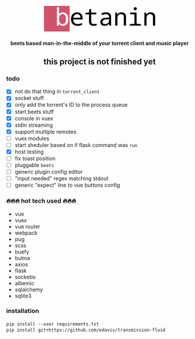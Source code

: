 <p align="center">
  <img width="300" src="https://github.com/sentriz/betanin/blob/master/betanin/client/src/assets/logo.png?raw=true">
</p>
<h4 align="center">beets based man-in-the-middle of your torrent client and music player</h4>
<h2 align="center">this project is not finished yet</h2>

### todo
  - [x] not do that thing in `torrent_client`
  - [x] socket stuff
  - [x] only add the torrent's ID to the process queue
  - [x] start beets stuff
  - [x] console in vuex
  - [x] stdin streaming
  - [x] support multiple remotes
  - [ ] vuex modules
  - [ ] start sheduler based on if flask command was `run`
  - [x] host testing
  - [ ] fix toast position
  - [ ] pluggable `beets`
  - [ ] generic plugin config editor
  - [ ] "input needed" regex matching stdout
  - [ ] generic "expect" line to vue buttons config
  
### 🔥🔥🔥 hot tech used 🔥🔥🔥
  - vue
  - vuex
  - vue router
  - webpack
  - pug
  - scss
  - buefy
  - bulma
  - axios
  - flask
  - socketio
  - albemic
  - sqlalchemy
  - sqlite3

### installation

    pip install --user requirements.txt
    pip install git+https://github.com/edavis/transmission-fluid

